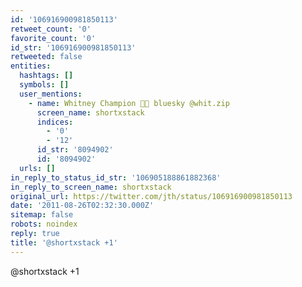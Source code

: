 ```yaml
---
id: '106916900981850113'
retweet_count: '0'
favorite_count: '0'
id_str: '106916900981850113'
retweeted: false
entities:
  hashtags: []
  symbols: []
  user_mentions:
    - name: Whitney Champion 🍪🚀 bluesky @whit.zip
      screen_name: shortxstack
      indices:
        - '0'
        - '12'
      id_str: '8094902'
      id: '8094902'
  urls: []
in_reply_to_status_id_str: '106905188861882368'
in_reply_to_screen_name: shortxstack
original_url: https://twitter.com/jth/status/106916900981850113
date: '2011-08-26T02:32:30.000Z'
sitemap: false
robots: noindex
reply: true
title: '@shortxstack +1'
---
```


@shortxstack +1